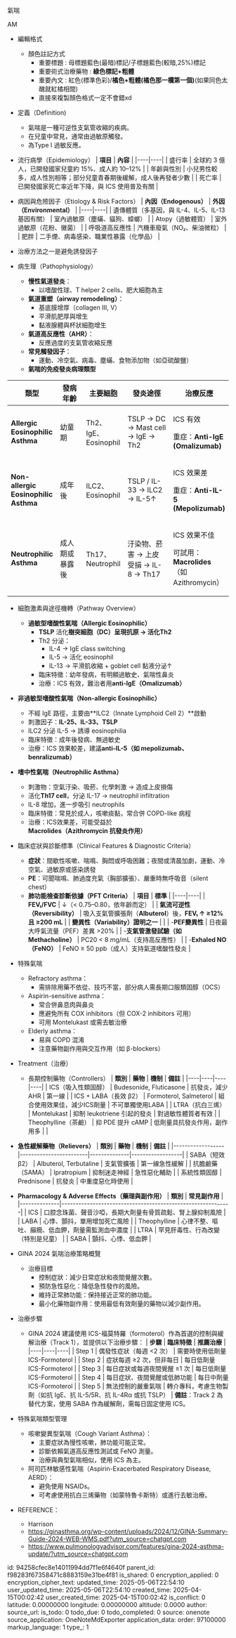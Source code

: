 氣喘

AM

- 編輯格式
  - 顏色註記方式
    - 重要標題 : 母標題藍色(最暗)標記/子標題藍色(較暗,25%)標記
    - 重要術式治療藥物 : **綠色標記+粗體**
    - 重要內文 : 紅色(標準色彩)/**橘色+粗體(橘色那一欄第一個)**(如果同色太醜就紅橘相間)
    - 直接來複製顏色格式一定不會錯xd
- 定義（Definition)
  - 氣喘是一種可逆性支氣管收縮的疾病。
  - 在兒童中常見，通常由過敏原觸發。
  - 為Type I 過敏反應。

- 流行病學（Epidemiology）
| **項目** | **內容** |
|----|----|
| 盛行率 | 全球約 3 億人，已開發國家兒童約 15%、成人約 10–12% |
| 年齡與性別 | 小兒男性較多，成人性別相等；部分兒童青春期後緩解，成人後再發者少數 |
| 死亡率 | 已開發國家死亡率近年下降，與 ICS 使用普及有關 |

- 病因與危險因子（Etiology & Risk Factors）
| **內因（Endogenous）** | **外因（Environmental）** |
|----|----|
| 遺傳體質（多基因，與 IL-4、IL-5、IL-13 基因有關） | 室內過敏原（塵蟎、貓狗、蟑螂） |
| Atopy（過敏體質） | 室外過敏原（花粉、黴菌） |
| 呼吸道高反應性 | 汽機車廢氣（NO₂、柴油微粒） |
| 肥胖 | 二手煙、病毒感染、職業性暴露（化學品） |
- 治療方法之一是避免誘發因子
- 病生理（Pathophysiology）
  - **慢性氣道發炎**：
    - 以嗜酸性球、T helper 2 cells、肥大細胞為主
  - **氣道重塑（airway remodeling）**：
    - 基底膜增厚（collagen III, V）
    - 平滑肌肥厚與增生
    - 黏液腺體與杯狀細胞增生
  - **氣道高反應性（AHR）**：
    - 反應過度的支氣管收縮反應
  - **常見觸發因子**：
    - 運動、冷空氣、病毒、塵蟎、食物添加物（如亞硫酸鹽）
  - **氣喘的免疫發炎病理類型**
<table>
<colgroup>
<col style="width: 22%" />
<col style="width: 12%" />
<col style="width: 18%" />
<col style="width: 21%" />
<col style="width: 24%" />
</colgroup>
<thead>
<tr class="header">
<th><strong>類型</strong></th>
<th><strong>發病年齡</strong></th>
<th><strong>主要細胞</strong></th>
<th><strong>發炎途徑</strong></th>
<th><strong>治療反應</strong></th>
</tr>
</thead>
<tbody>
<tr class="odd">
<td><strong>Allergic Eosinophilic Asthma</strong></td>
<td>幼童期</td>
<td>Th2、IgE、Eosinophil</td>
<td>TSLP → DC → Mast cell → IgE → Th2</td>
<td><p>ICS 有效</p>
<p>重症：<strong>Anti-IgE (Omalizumab)</strong></p></td>
</tr>
<tr class="even">
<td><strong>Non-allergic Eosinophilic Asthma</strong></td>
<td>成年後</td>
<td>ILC2、Eosinophil</td>
<td>TSLP / IL-33 → ILC2 → IL-5↑</td>
<td><p>ICS 效果差</p>
<p>重症：<strong>Anti-IL-5 (Mepolizumab)</strong></p></td>
</tr>
<tr class="odd">
<td><strong>Neutrophilic Asthma</strong></td>
<td>成人期或暴露後</td>
<td>Th17、Neutrophil</td>
<td>汙染物、菸害 → 上皮受損 → IL-8 → Th17</td>
<td><p>ICS 效果不佳</p>
<p>可試用：<strong>Macrolides</strong>（如Azithromycin）</p></td>
</tr>
</tbody>
</table>

- 細胞激素與途徑機轉（Pathway Overview）
  - **過敏型嗜酸性氣喘（Allergic Eosinophilic）**
    - **TSLP** 活化**樹突細胞（DC）**呈現抗原 → 活化**Th2**
    - Th2 分泌：
      - IL-4 → IgE class switching
      - IL-5 → 活化 eosinophil
      - IL-13 → 平滑肌收縮 + goblet cell 黏液分泌↑
    - 臨床特徵：幼年發病，有明顯過敏史、氣喘性鼻炎
    - 治療：ICS 有效，難治者用**anti-IgE（Omalizumab）**

- **非過敏型嗜酸性氣喘（Non-allergic Eosinophilic）**
  - 不經 IgE 路徑，主要由**ILC2（Innate Lymphoid Cell 2）**啟動
  - 刺激因子：**IL-25、IL-33、TSLP**
  - ILC2 分泌 IL-5 → 誘導 eosinophilia
  - 臨床特徵：成年後發病、無過敏史
  - 治療：ICS 效果較差，建議**anti-IL-5（如 mepolizumab、benralizumab）**

- **嗜中性氣喘（Neutrophilic Asthma）**
  - 刺激物：空氣汙染、吸菸、化學刺激 → 造成上皮損傷
  - 活化**Th17 cell**，分泌 IL-17 → neutrophil infiltration
  - IL-8 增加，進一步吸引 neutrophils
  - 臨床特徵：常見於成人，咳嗽痰黏，常合併 COPD-like 病程
  - 治療：ICS效果差，可能受益於**Macrolides（Azithromycin 抗發炎作用）**

- 臨床症狀與診斷標準（Clinical Features & Diagnostic Criteria）
  - **症狀**：間歇性咳嗽、喘鳴、胸悶或呼吸困難；夜間或清晨加劇，運動、冷空氣、過敏原或感染誘發
  - **PE**：可聞喘鳴、肺過度充氣（胸部擴張）、嚴重時無呼吸音（silent chest）
  - **肺功能檢查診斷依據（PFT Criteria）**
| **項目** | **標準** |
|----|----|
| **FEV₁/FVC** | ↓（\< 0.75–0.80，依年齡而定） |
| **氣流可逆性（Reversibility）** | 吸入支氣管擴張劑（**Albuterol**）後，**FEV₁ ↑ ≥12% 且 ≥200 mL** |
| **變異性（Variability）證明之一** |  |
| -**PEF變異性** | 日夜最大呼氣流量（PEF）差異 \>20% |
| -**支氣管激發試驗（如 Methacholine）** | PC20 \< 8 mg/mL（支持高反應性） |
| -**Exhaled NO（FeNO）** | FeNO ≥ 50 ppb（成人）支持氣道嗜酸性發炎 |

- 特殊氣喘
  - Refractory asthma：
    - 需排除用藥不依從、技巧不當，部分病人需長期口服類固醇（OCS）
  - Aspirin-sensitive asthma：
    - 常合併鼻息肉與鼻炎
    - 應避免所有 COX inhibitors（但 COX-2 inhibitors 可用）
    - 可用 Montelukast 或需去敏治療
  - Elderly asthma：
    - 易與 COPD 混淆
    - 注意藥物副作用與交互作用（如 β-blockers）

- Treatment（治療）
  - 長期控制藥物（Controllers）
| **類別** | **藥物** | **機制** | **備註** |
|----|----|----|----|
| ICS（吸入性類固醇） | Budesonide, Fluticasone | 抗發炎，減少AHR | 第一線 |
| ICS + LABA（長效 β2） | Formoterol, Salmeterol | 組合使用效果佳，減少ICS劑量 | 不可單獨使用LABA |
| LTRA（抗白三烯） | Montelukast | 抑制 leukotriene 引起的發炎 | 對過敏性體質者有效 |
| Theophylline（茶鹼） | 抑 PDE 提升 cAMP | 低劑量具抗發炎作用，副作用多 |  |

- **急性緩解藥物（Relievers）**
| **類別**         | **藥物**               | **機制**     | **備註**         |
|------------------|------------------------|--------------|------------------|
| SABA（短效 β2）  | Albuterol, Terbutaline | 支氣管擴張   | 第一線急性緩解   |
| 抗膽鹼藥（SAMA） | Ipratropium            | 抑制迷走神經 | 急性惡化輔助     |
| 系統性類固醇     | Prednisone             | 抗發炎       | 中重度惡化時使用 |

- **Pharmacology & Adverse Effects（藥理與副作用）**
| **類別**     | **常見副作用**                                             |
|--------------|------------------------------------------------------------|
| ICS          | 口腔念珠菌、聲音沙啞，長期大劑量有骨質疏鬆、腎上腺抑制風險 |
| LABA         | 心悸、顫抖，單用增加死亡風險                               |
| Theophylline | 心律不整、嘔吐、癲癇、低血鉀，劑量需監測血中濃度           |
| LTRA         | 罕見肝毒性、行為改變（特別是兒童）                         |
| SABA         | 顫抖、心悸、低血鉀                                         |

- GINA 2024 氣喘治療策略概覽
  - 治療目標
    - 控制症狀：​減少日常症狀和夜間覺醒次數。
    - 預防急性惡化：​降低急性發作的風險。
    - 維持正常肺功能：​保持接近正常的肺功能。
    - 最小化藥物副作用：​使用最低有效劑量的藥物以減少副作用。​

- 治療步驟
  - GINA 2024 建議使用 ICS-福莫特羅（formoterol）作為首選的控制與緩解治療（Track 1），並提供以下治療步驟：
| **步驟** | **臨床特徵** | **推薦治療** |
|----|----|----|
| Step 1 | 偶發性症狀（每週 \<2 次） | 需要時使用低劑量 ICS-Formoterol |
| Step 2 | 症狀每週 ≥2 次，但非每日 | 每日低劑量 ICS-Formoterol |
| Step 3 | 每日症狀或每週夜間覺醒 ≥1 次 | 每日低劑量 ICS-Formoterol |
| Step 4 | 每日症狀、夜間覺醒或低肺功能 | 每日中劑量 ICS-Formoterol |
| Step 5 | 無法控制的嚴重氣喘 | 轉介專科，考慮生物製劑（如抗 IgE、抗 IL-5/5R、抗 IL-4Rα 或抗 TSLP） |
**備註**：Track 2 為替代方案，使用 SABA 作為緩解劑，需每日固定使用 ICS。

- 特殊氣喘類型管理
  - 咳嗽變異型氣喘（Cough Variant Asthma）：
    - 主要症狀為慢性咳嗽，肺功能可能正常。
    - 診斷依賴氣道高反應性測試或 FeNO 測量。
    - 治療與典型氣喘相似，使用 ICS 為主。
  - 阿司匹林敏感性氣喘（Aspirin-Exacerbated Respiratory Disease, AERD）：
    - 避免使用 NSAIDs。
    - 可考慮使用抗白三烯藥物（如蒙特魯卡斯特）或進行去敏治療。​
- REFERENCE：
  - Harrison
  - <https://ginasthma.org/wp-content/uploads/2024/12/GINA-Summary-Guide-2024-WEB-WMS.pdf?utm_source=chatgpt.com>
  - <https://www.pulmonologyadvisor.com/features/gina-2024-asthma-update/?utm_source=chatgpt.com>


id: 94258cfec8e14011994dd7f1e6f4640f
parent_id: f98283f67358471c8883159e31be4f81
is_shared: 0
encryption_applied: 0
encryption_cipher_text: 
updated_time: 2025-05-06T22:54:10
user_updated_time: 2025-05-06T22:54:10
created_time: 2025-04-15T00:02:42
user_created_time: 2025-04-15T00:02:42
is_conflict: 0
latitude: 0.00000000
longitude: 0.00000000
altitude: 0.0000
author: 
source_url: 
is_todo: 0
todo_due: 0
todo_completed: 0
source: onenote
source_application: OneNoteMdExporter
application_data: 
order: 97100000
markup_language: 1
type_: 1